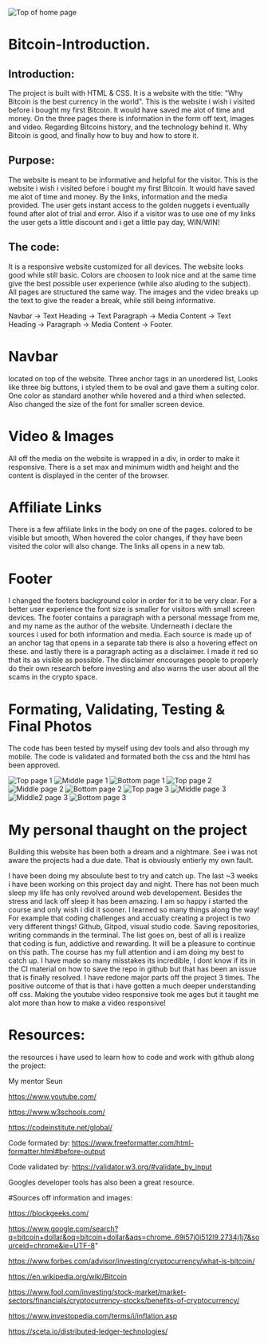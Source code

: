 ![Top of home page](assets/img/1.1.png)
# Bitcoin-Introduction.

## Introduction:
The project is built with HTML & CSS.
It is a website with the title: "Why Bitcoin is the best currency in the world".
This is the website i wish i visited before i bought my first Bitcoin. It would have saved me alot of time and money.
On the three pages there is information in the form off text, images and video. Regarding Bitcoins history, and the technology behind it. Why Bitcoin is good, and finally how to buy and how to store it.

## Purpose:
The website is meant to be informative and helpful for the visitor. This is the website i wish i visited before i bought my first Bitcoin. It would have saved me alot of time and money.
By the links, information and the media provided. The user gets instant access to the golden nuggets i eventually found after alot of trial and error. Also if a visitor was to use one of my links the user gets a little discount and i get a little pay day, WIN/WIN!

## The code:

It is a responsive website customized for all devices. The website looks good while still basic. Colors are choosen to look nice and at the same time give the best possible user experience (while also aluding to the subject). All pages are structured the same way. The images and the video breaks up the text to give the reader a break, while still being informative.

Navbar -> Text Heading -> Text Paragraph -> Media Content -> Text Heading -> Paragraph -> Media Content -> Footer.


# Navbar
located on top of the website. Three anchor tags in an unordered list, Looks like three big buttons, i styled them to be oval and gave them a suiting color. One color as standard another while hovered and a third when selected.
Also changed the size of the font for smaller screen device.


# Video & Images
All off the media on the website is wrapped in a div, in order to make it responsive. There is a set max and minimum width and height and the content is displayed in the center of the browser.


# Affiliate Links 
There is a few affiliate links in the body on one of the pages. colored to be visible but smooth, When hovered the color changes, if they have been visited the color will also change. The links all opens in a new tab. 


# Footer
I changed the footers background color in order for it to be very clear. For a better user experience the font size is smaller for visitors with small screen devices.
The footer contains a paragraph with a personal message from me, and my name as the author of the website.
Underneath i declare the sources i used for both information and media. Each source is made up of an anchor tag that opens in a separate tab there is also a hovering effect on these. and lastly there is a paragraph acting as a disclaimer. I made it red so that its as visible as possible. The disclaimer encourages people to properly do their own research before investing and also warns the user about all the scams in the crypto space.

# Formating, Validating, Testing & Final Photos
The code has been tested by myself using dev tools and also through my mobile.
The code is validated and formated both the css and the html has been approved.

![Top page 1](assets/img/1.1.png)
![Middle page 1](assets/img/1.2.png)
![Bottom page 1](assets/img/1.3.png)
![Top page 2](assets/img/2.1.png)
![Middle page 2](assets/img/2.2.png)
![Bottom page 2](assets/img/2.3.png)
![Top page 3](assets/img/3.1.png)
![Middle page 3](assets/img/3.2.png)
![Middle2 page 3](assets/img/3.3.png)
![Bottom page 3](assets/img/3.4.png)




# My personal thaught on the project
Building this website has been both a dream and a nightmare. See i was not aware the projects had a due date.
That is obviously entierly my own fault.

I have been doing my absoulute best to try and catch up. The last ~3 weeks i have been working on this project day and night. There has not been much sleep my life has only revolved around web developement. Besides the stress and lack off sleep it has been amazing. I am so happy i started the course and only wish i did it sooner.
I learned so many things along the way! For example that coding challenges and accually creating a project is two very
different things! Github, Gitpod, visual studio code. Saving repositories, writing commands in the terminal. The list goes on, best of all is i realize that coding is fun, addictive and rewarding.
It will be a pleasure to continue on this path. The course has my full attention and i am doing my best to catch up. I have made so many misstakes its incredible, I dont know if its in the CI material on how to save the repo in github but that has been an issue that is finally resolved. I have redone major parts off the project 3 times. The positive outcome of that is that i have gotten a much deeper understanding off css. Making the youtube video responsive took me ages but it taught me alot more than how to make a video responsive! 


# Resources:
the resources i have used to learn how to code and work with github along the project:

My mentor Seun

https://www.youtube.com/ 

https://www.w3schools.com/

https://codeinstitute.net/global/

Code formated by:
https://www.freeformatter.com/html-formatter.html#before-output

Code validated by:
https://validator.w3.org/#validate_by_input

Googles developer tools has also been a great resource.

#Sources off information and images:

https://blockgeeks.com/

https://www.google.com/search?q=bitcoin+dollar&oq=bitcoin+dollar&aqs=chrome..69i57j0i512l9.2734j1j7&sourceid=chrome&ie=UTF-8"

https://www.forbes.com/advisor/investing/cryptocurrency/what-is-bitcoin/

https://en.wikipedia.org/wiki/Bitcoin

https://www.fool.com/investing/stock-market/market-sectors/financials/cryptocurrency-stocks/benefits-of-cryptocurrency/

https://www.investopedia.com/terms/i/inflation.asp

https://sceta.io/distributed-ledger-technologies/